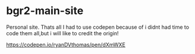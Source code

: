 # bgr2-main-site
Personal site. Thats all
I had to use codepen because of i didnt had time to code them all,but i will like to credit the origin!

https://codepen.io/ryanDVthomas/pen/dXmWXE
